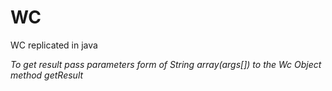 # WC
WC replicated in java

*To get result pass parameters form of String array(args[]) to the Wc Object method getResult*

